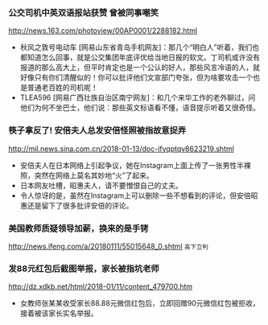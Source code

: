 ### 公交司机中英双语报站获赞 曾被同事嘲笑 
http://news.163.com/photoview/00AP0001/2288182.html
* 秋风之敦号电动车 [网易山东省青岛手机网友]：那几个“明白人”听着，我们也都知道怎么回事，就是公交集团年底评优给当地日报的软文。丁司机或许没有报道的那么高大上，但平时肯定也是一个公认的好人，那些风言冷语的人，就好像只有你们清醒似的！你可以批评他们文宣部门夸张，但为啥要攻击一个也是普通老百姓的司机呢！
* TLEA596 [网易广西壮族自治区南宁网友]：和几个来华工作的老外聊过，问他们为何不坐巴士，他们说：那些英文标语看不懂，语音提示听着又很奇怪。

### 筷子拿反了! 安倍夫人总发安倍怪照被指故意捉弄
http://mil.news.sina.com.cn/2018-01-13/doc-ifyqptqv8623219.shtml
* 安倍夫人在日本网络上引起争议，她在Instagram上面上传了一张男性半裸照，突然在网络上莫名其妙地“火”了起来。
* 日本网友吐槽，昭惠夫人，请不要憎恨自己的丈夫。
* 令人惊讶的是，虽然在Instagram上可以删除一些不想看到的评论，但安倍昭惠还是留下了很多批评安倍的评论。

### 美国教师质疑领导加薪，换来的是手铐
http://news.ifeng.com/a/20180111/55015648_0.shtml
`高下立判`

### 发88元红包后截图举报，家长被指坑老师
http://dz.xdkb.net/html/2018-01/11/content_479700.htm
* 女教师张某某收受家长88.88元微信红包后，立即回赠90元微信红包被拒收，接着被该家长实名举报。
